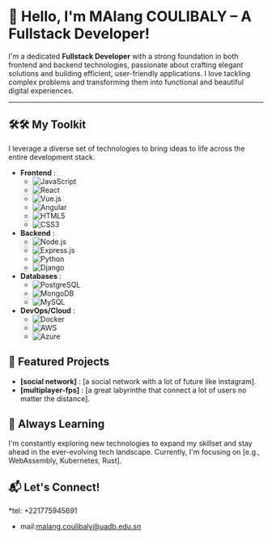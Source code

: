 # 👋 Hello, I'm MAlang COULIBALY – A Fullstack Developer!

I'm a dedicated **Fullstack Developer** with a strong foundation in both frontend and backend technologies, passionate about crafting elegant solutions and building efficient, user-friendly applications. I love tackling complex problems and transforming them into functional and beautiful digital experiences.

---

## 🛠️🛠️ My Toolkit
I leverage a diverse set of technologies to bring ideas to life across the entire development stack.

* **Frontend** :
    * ![JavaScript](https://img.shields.io/badge/javascript-%23F7DF1E.svg?style=for-the-badge&logo=javascript&logoColor=black)
    * ![React](https://img.shields.io/badge/react-%2320232a.svg?style=for-the-badge&logo=react&logoColor=%2361DAFB)
    * ![Vue.js](https://img.shields.io/badge/vuejs-%2335495e.svg?style=for-the-badge&logo=vuedotjs&logoColor=%234FC08D)
    * ![Angular](https://img.shields.io/badge/angular-%23DD0031.svg?style=for-the-badge&logo=angular&logoColor=white)
    * ![HTML5](https://img.shields.io/badge/html5-%23E34F26.svg?style=for-the-badge&logo=html5&logoColor=white)
    * ![CSS3](https://img.shields.io/badge/css3-%231572B6.svg?style=for-the-badge&logo=css3&logoColor=white)
* **Backend** :
    * ![Node.js](https://img.shields.io/badge/node.js-%2343853D.svg?style=for-the-badge&logo=node.js&logoColor=white)
    * ![Express.js](https://img.shields.io/badge/express.js-%23000000.svg?style=for-the-badge&logo=express&logoColor=%23fff)
    * ![Python](https://img.shields.io/badge/python-3670A0?style=for-the-badge&logo=python&logoColor=ffdd54)
    * ![Django](https://img.shields.io/badge/django-%23092E20.svg?style=for-the-badge&logo=django&logoColor=white)
* **Databases** :
    * ![PostgreSQL](https://img.shields.io/badge/postgresql-%23316192.svg?style=for-the-badge&logo=postgresql&logoColor=white)
    * ![MongoDB](https://img.shields.io/badge/mongodb-%234ea94b.svg?style=for-the-badge&logo=mongodb&logoColor=white)
    * ![MySQL](https://img.shields.io/badge/mysql-%2300f.svg?style=for-the-badge&logo=mysql&logoColor=white)
* **DevOps/Cloud** :
    * ![Docker](https://img.shields.io/badge/docker-%230db7ed.svg?style=for-the-badge&logo=docker&logoColor=white)
    * ![AWS](https://img.shields.io/badge/aws-%2326292D.svg?style=for-the-badge&logo=amazonaws&logoColor=white)
    * ![Azure](https://img.shields.io/badge/azure-%230072C6.svg?style=for-the-badge&logo=microsoftazure&logoColor=white)

## 🚀 Featured Projects

* **[social network]** : [a social network with a lot of future like instagram].
* **[multiplayer-fps]** : [a great labyrinthe that connect a lot of users no matter the distance].

## 🌱 Always Learning

I'm constantly exploring new technologies to expand my skillset and stay ahead in the ever-evolving tech landscape. Currently, I'm focusing on [e.g., WebAssembly, Kubernetes, Rust].
## 📬  Let's Connect!

*tel: +221775945691

* mail:malang.coulibaly@uadb.edu.sn
